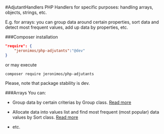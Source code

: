#AdjutantHandlers
PHP Handlers for specific purposes: handling arrays, objects, strings, etc.

E.g. for arrays: you can group data around certain properties, sort data and detect most frequent values, add up data by properties, etc.

###Composer installation

```json
"require": {
    "jeronimos/php-adjutants":"@dev"
}
```
or may execute

`composer require jeronimos/php-adjutants`

Please, note that package stability is dev.

###Arrays
You can: 

- Group data by certain criterias by Group class. [Read more](docs/arrays/Group.md)

- Allocate data into values list and find most frequent (most popular) data values by Sort class. [Read more](docs/arrays/Sort.md)

- etc.

